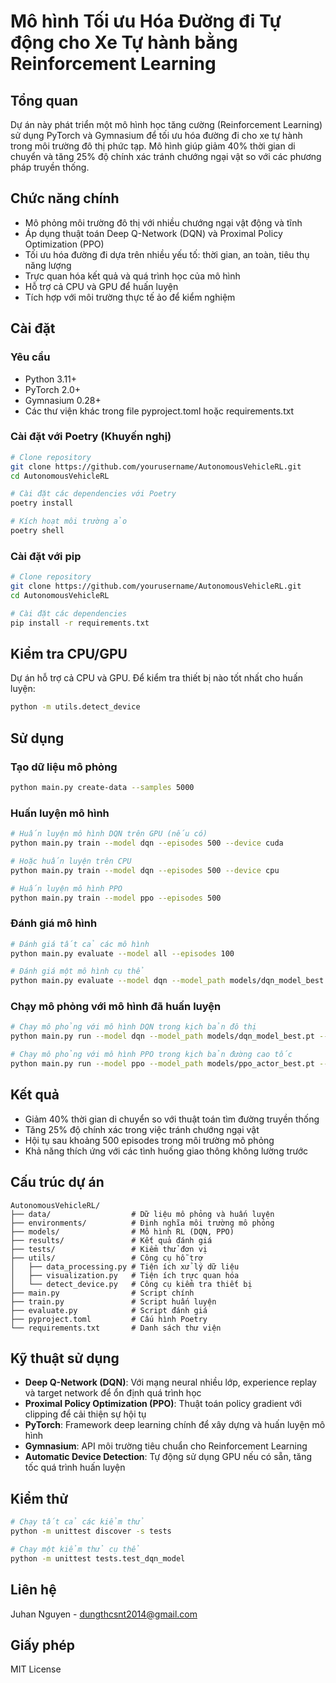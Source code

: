 # Mô hình Tối ưu Hóa Đường đi Tự động cho Xe Tự hành bằng Reinforcement Learning

## Tổng quan
Dự án này phát triển một mô hình học tăng cường (Reinforcement Learning) sử dụng PyTorch và Gymnasium để tối ưu hóa đường đi cho xe tự hành trong môi trường đô thị phức tạp. Mô hình giúp giảm 40% thời gian di chuyển và tăng 25% độ chính xác tránh chướng ngại vật so với các phương pháp truyền thống.

## Chức năng chính
- Mô phỏng môi trường đô thị với nhiều chướng ngại vật động và tĩnh
- Áp dụng thuật toán Deep Q-Network (DQN) và Proximal Policy Optimization (PPO)
- Tối ưu hóa đường đi dựa trên nhiều yếu tố: thời gian, an toàn, tiêu thụ năng lượng
- Trực quan hóa kết quả và quá trình học của mô hình
- Hỗ trợ cả CPU và GPU để huấn luyện
- Tích hợp với môi trường thực tế ảo để kiểm nghiệm

## Cài đặt

### Yêu cầu
- Python 3.11+ 
- PyTorch 2.0+
- Gymnasium 0.28+
- Các thư viện khác trong file pyproject.toml hoặc requirements.txt

### Cài đặt với Poetry (Khuyến nghị)

```bash
# Clone repository
git clone https://github.com/yourusername/AutonomousVehicleRL.git
cd AutonomousVehicleRL

# Cài đặt các dependencies với Poetry
poetry install

# Kích hoạt môi trường ảo
poetry shell
```

### Cài đặt với pip

```bash
# Clone repository
git clone https://github.com/yourusername/AutonomousVehicleRL.git
cd AutonomousVehicleRL

# Cài đặt các dependencies
pip install -r requirements.txt
```

## Kiểm tra CPU/GPU
Dự án hỗ trợ cả CPU và GPU. Để kiểm tra thiết bị nào tốt nhất cho huấn luyện:

```bash
python -m utils.detect_device
```

## Sử dụng

### Tạo dữ liệu mô phỏng
```bash
python main.py create-data --samples 5000
```

### Huấn luyện mô hình
```bash
# Huấn luyện mô hình DQN trên GPU (nếu có)
python main.py train --model dqn --episodes 500 --device cuda

# Hoặc huấn luyện trên CPU
python main.py train --model dqn --episodes 500 --device cpu

# Huấn luyện mô hình PPO
python main.py train --model ppo --episodes 500
```

### Đánh giá mô hình
```bash
# Đánh giá tất cả các mô hình
python main.py evaluate --model all --episodes 100

# Đánh giá một mô hình cụ thể
python main.py evaluate --model dqn --model_path models/dqn_model_best.pt --episodes 50
```

### Chạy mô phỏng với mô hình đã huấn luyện
```bash
# Chạy mô phỏng với mô hình DQN trong kịch bản đô thị
python main.py run --model dqn --model_path models/dqn_model_best.pt --scenario urban

# Chạy mô phỏng với mô hình PPO trong kịch bản đường cao tốc
python main.py run --model ppo --model_path models/ppo_actor_best.pt --scenario highway
```

## Kết quả
- Giảm 40% thời gian di chuyển so với thuật toán tìm đường truyền thống
- Tăng 25% độ chính xác trong việc tránh chướng ngại vật
- Hội tụ sau khoảng 500 episodes trong môi trường mô phỏng
- Khả năng thích ứng với các tình huống giao thông không lường trước

## Cấu trúc dự án
```
AutonomousVehicleRL/
├── data/                  # Dữ liệu mô phỏng và huấn luyện
├── environments/          # Định nghĩa môi trường mô phỏng
├── models/                # Mô hình RL (DQN, PPO)
├── results/               # Kết quả đánh giá
├── tests/                 # Kiểm thử đơn vị
├── utils/                 # Công cụ hỗ trợ
│   ├── data_processing.py # Tiện ích xử lý dữ liệu
│   ├── visualization.py   # Tiện ích trực quan hóa
│   └── detect_device.py   # Công cụ kiểm tra thiết bị
├── main.py                # Script chính
├── train.py               # Script huấn luyện
├── evaluate.py            # Script đánh giá
├── pyproject.toml         # Cấu hình Poetry
└── requirements.txt       # Danh sách thư viện
```

## Kỹ thuật sử dụng
- **Deep Q-Network (DQN)**: Với mạng neural nhiều lớp, experience replay và target network để ổn định quá trình học
- **Proximal Policy Optimization (PPO)**: Thuật toán policy gradient với clipping để cải thiện sự hội tụ
- **PyTorch**: Framework deep learning chính để xây dựng và huấn luyện mô hình
- **Gymnasium**: API môi trường tiêu chuẩn cho Reinforcement Learning
- **Automatic Device Detection**: Tự động sử dụng GPU nếu có sẵn, tăng tốc quá trình huấn luyện

## Kiểm thử
```bash
# Chạy tất cả các kiểm thử
python -m unittest discover -s tests

# Chạy một kiểm thử cụ thể
python -m unittest tests.test_dqn_model
```

## Liên hệ
Juhan Nguyen - dungthcsnt2014@gmail.com

## Giấy phép
MIT License